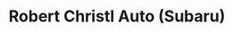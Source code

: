 ---
title: "Robert Christl Auto (Subaru)"
url: /essing/robert-christl-auto-subaru/
shop: Autowerkstatt
---